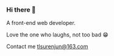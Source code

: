 ### Hi there 👋

A front-end web developer.

Love the one who laughs, not too bad 😁

Contact me tlsurenjun@163.com

